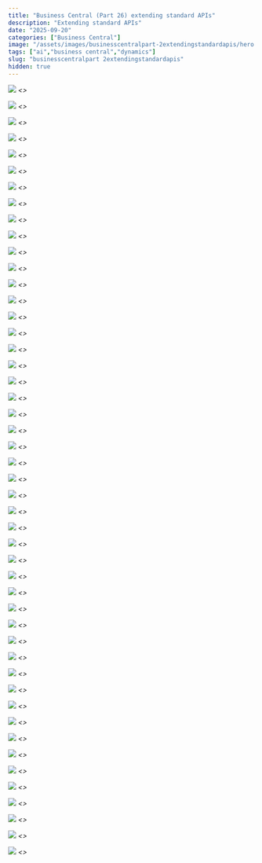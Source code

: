 ```yaml
---
title: "Business Central (Part 26) extending standard APIs"
description: "Extending standard APIs"
date: "2025-09-20"
categories: ["Business Central"]
image: "/assets/images/businesscentralpart-2extendingstandardapis/hero.png"
tags: ["ai","business central","dynamics"]
slug: "businesscentralpart 2extendingstandardapis"
hidden: true
---
```



![](/assets/images/businesscentralpart-2extendingstandardapis/screenshot-2024-10-30-at-5.00.32pm-1836x1475.png)
*<<NEW TEXT HERE>>*

![](/assets/images/businesscentralpart-2extendingstandardapis/screenshot-2024-10-30-at-5.00.32pm-1836x1475.png)
*<<NEW TEXT HERE>>*

![](/assets/images/businesscentralpart-2extendingstandardapis/screenshot-2024-10-30-at-5.00.32pm-1836x1475.png)
*<<NEW TEXT HERE>>*

![](/assets/images/businesscentralpart-2extendingstandardapis/screenshot-2024-10-30-at-5.00.32pm-1836x1475.png)
*<<NEW TEXT HERE>>*

![](/assets/images/businesscentralpart-2extendingstandardapis/screenshot-2024-10-30-at-5.00.32pm-1836x1475.png)
*<<NEW TEXT HERE>>*

![](/assets/images/businesscentralpart-2extendingstandardapis/screenshot-2024-10-30-at-5.00.32pm-1836x1475.png)
*<<NEW TEXT HERE>>*

![](/assets/images/businesscentralpart-2extendingstandardapis/screenshot-2024-10-30-at-5.00.32pm-1836x1475.png)
*<<NEW TEXT HERE>>*

![](/assets/images/businesscentralpart-2extendingstandardapis/screenshot-2024-10-30-at-5.00.32pm-1836x1475.png)
*<<NEW TEXT HERE>>*

![](/assets/images/businesscentralpart-2extendingstandardapis/screenshot-2024-10-30-at-5.00.32pm-1836x1475.png)
*<<NEW TEXT HERE>>*

![](/assets/images/businesscentralpart-2extendingstandardapis/screenshot-2024-10-30-at-5.00.32pm-1836x1475.png)
*<<NEW TEXT HERE>>*

![](/assets/images/businesscentralpart-2extendingstandardapis/screenshot-2024-10-30-at-5.00.32pm-1836x1475.png)
*<<NEW TEXT HERE>>*

![](/assets/images/businesscentralpart-2extendingstandardapis/screenshot-2024-10-30-at-5.00.32pm-1836x1475.png)
*<<NEW TEXT HERE>>*

![](/assets/images/businesscentralpart-2extendingstandardapis/screenshot-2024-10-30-at-5.00.32pm-1836x1475.png)
*<<NEW TEXT HERE>>*

![](/assets/images/businesscentralpart-2extendingstandardapis/screenshot-2024-10-30-at-5.00.32pm-1836x1475.png)
*<<NEW TEXT HERE>>*

![](/assets/images/businesscentralpart-2extendingstandardapis/screenshot-2024-10-30-at-5.00.32pm-1836x1475.png)
*<<NEW TEXT HERE>>*

![](/assets/images/businesscentralpart-2extendingstandardapis/screenshot-2024-10-30-at-5.00.32pm-1836x1475.png)
*<<NEW TEXT HERE>>*

![](/assets/images/businesscentralpart-2extendingstandardapis/screenshot-2024-10-30-at-5.00.32pm-1836x1475.png)
*<<NEW TEXT HERE>>*

![](/assets/images/businesscentralpart-2extendingstandardapis/screenshot-2024-10-30-at-5.00.32pm-1836x1475.png)
*<<NEW TEXT HERE>>*

![](/assets/images/businesscentralpart-2extendingstandardapis/screenshot-2024-10-30-at-5.00.32pm-1836x1475.png)
*<<NEW TEXT HERE>>*

![](/assets/images/businesscentralpart-2extendingstandardapis/screenshot-2024-10-30-at-5.00.32pm-1836x1475.png)
*<<NEW TEXT HERE>>*

![](/assets/images/businesscentralpart-2extendingstandardapis/screenshot-2024-10-30-at-5.00.32pm-1836x1475.png)
*<<NEW TEXT HERE>>*

![](/assets/images/businesscentralpart-2extendingstandardapis/screenshot-2024-10-30-at-5.00.32pm-1836x1475.png)
*<<NEW TEXT HERE>>*

![](/assets/images/businesscentralpart-2extendingstandardapis/screenshot-2024-10-30-at-5.00.32pm-1836x1475.png)
*<<NEW TEXT HERE>>*

![](/assets/images/businesscentralpart-2extendingstandardapis/screenshot-2024-10-30-at-5.00.32pm-1836x1475.png)
*<<NEW TEXT HERE>>*

![](/assets/images/businesscentralpart-2extendingstandardapis/screenshot-2024-10-30-at-5.00.32pm-1836x1475.png)
*<<NEW TEXT HERE>>*

![](/assets/images/businesscentralpart-2extendingstandardapis/screenshot-2024-10-30-at-5.00.32pm-1836x1475.png)
*<<NEW TEXT HERE>>*

![](/assets/images/businesscentralpart-2extendingstandardapis/screenshot-2024-10-30-at-5.00.32pm-1836x1475.png)
*<<NEW TEXT HERE>>*

![](/assets/images/businesscentralpart-2extendingstandardapis/screenshot-2024-10-30-at-5.00.32pm-1836x1475.png)
*<<NEW TEXT HERE>>*

![](/assets/images/businesscentralpart-2extendingstandardapis/screenshot-2024-10-30-at-5.00.32pm-1836x1475.png)
*<<NEW TEXT HERE>>*

![](/assets/images/businesscentralpart-2extendingstandardapis/screenshot-2024-10-30-at-5.00.32pm-1836x1475.png)
*<<NEW TEXT HERE>>*

![](/assets/images/businesscentralpart-2extendingstandardapis/screenshot-2024-10-30-at-5.00.32pm-1836x1475.png)
*<<NEW TEXT HERE>>*

![](/assets/images/businesscentralpart-2extendingstandardapis/screenshot-2024-10-30-at-5.00.32pm-1836x1475.png)
*<<NEW TEXT HERE>>*

![](/assets/images/businesscentralpart-2extendingstandardapis/screenshot-2024-10-30-at-5.00.32pm-1836x1475.png)
*<<NEW TEXT HERE>>*

![](/assets/images/businesscentralpart-2extendingstandardapis/screenshot-2024-10-30-at-5.00.32pm-1836x1475.png)
*<<NEW TEXT HERE>>*

![](/assets/images/businesscentralpart-2extendingstandardapis/screenshot-2024-10-30-at-5.00.32pm-1836x1475.png)
*<<NEW TEXT HERE>>*

![](/assets/images/businesscentralpart-2extendingstandardapis/screenshot-2024-10-30-at-5.00.32pm-1836x1475.png)
*<<NEW TEXT HERE>>*

![](/assets/images/businesscentralpart-2extendingstandardapis/screenshot-2024-10-30-at-5.00.32pm-1836x1475.png)
*<<NEW TEXT HERE>>*

![](/assets/images/businesscentralpart-2extendingstandardapis/screenshot-2024-10-30-at-5.00.32pm-1836x1475.png)
*<<NEW TEXT HERE>>*

![](/assets/images/businesscentralpart-2extendingstandardapis/screenshot-2024-10-30-at-5.00.32pm-1836x1475.png)
*<<NEW TEXT HERE>>*

![](/assets/images/businesscentralpart-2extendingstandardapis/screenshot-2024-10-30-at-5.00.32pm-1836x1475.png)
*<<NEW TEXT HERE>>*

![](/assets/images/businesscentralpart-2extendingstandardapis/screenshot-2024-10-30-at-5.00.32pm-1836x1475.png)
*<<NEW TEXT HERE>>*

![](/assets/images/businesscentralpart-2extendingstandardapis/screenshot-2024-10-30-at-5.00.32pm-1836x1475.png)
*<<NEW TEXT HERE>>*

![](/assets/images/businesscentralpart-2extendingstandardapis/screenshot-2024-10-30-at-5.00.32pm-1836x1475.png)
*<<NEW TEXT HERE>>*

![](/assets/images/businesscentralpart-2extendingstandardapis/screenshot-2024-10-30-at-5.00.32pm-1836x1475.png)
*<<NEW TEXT HERE>>*

![](/assets/images/businesscentralpart-2extendingstandardapis/screenshot-2024-10-30-at-5.00.32pm-1836x1475.png)
*<<NEW TEXT HERE>>*

![](/assets/images/businesscentralpart-2extendingstandardapis/screenshot-2024-10-30-at-5.00.32pm-1836x1475.png)
*<<NEW TEXT HERE>>*

![](/assets/images/businesscentralpart-2extendingstandardapis/screenshot-2024-10-30-at-5.00.32pm-1836x1475.png)
*<<NEW TEXT HERE>>*

![](/assets/images/businesscentralpart-2extendingstandardapis/screenshot-2024-10-30-at-5.00.32pm-1836x1475.png)
*<<NEW TEXT HERE>>*